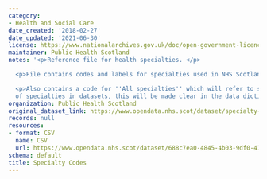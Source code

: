 ```yaml
---
category:
- Health and Social Care
date_created: '2018-02-27'
date_updated: '2021-06-30'
license: https://www.nationalarchives.gov.uk/doc/open-government-licence/version/3/
maintainer: Public Health Scotland
notes: '<p>Reference file for health specialties. </p>

  <p>File contains codes and labels for specialties used in NHS Scotland.</p>

  <p>Also contains a code for ''All specialties'' which will refer to specific groupings
  of specialties in datasets, this will be made clear in the data dictionary.</p>'
organization: Public Health Scotland
original_dataset_link: https://www.opendata.nhs.scot/dataset/specialty-codes
records: null
resources:
- format: CSV
  name: CSV
  url: https://www.opendata.nhs.scot/dataset/688c7ea0-4845-4b03-9df0-4149c72cb7f0/resource/6f2e3da0-b1b5-46cc-ac04-78495daedfa3/download/specialty-reference.csv
schema: default
title: Specialty Codes
---
```

